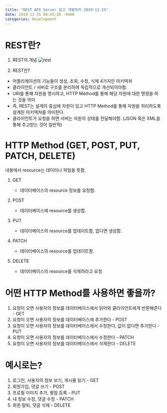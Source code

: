 ```yaml
---
title: "REST API Server 알고 개발하자 2019-11-25"
date: 2019-11-25 00:01:28 -0400
categories: Development
---
```


# REST란?
1. REST의 개념 
![rest](https://user-images.githubusercontent.com/52072077/69491134-24b63d00-0ed4-11ea-802c-c58f189f48ac.png)


2. REST란? 
- 어플리케이션의 기능들이 생성, 조회, 수정, 식제 4가지인 아키텍쳐
- 클라이언트 / 서버로 구조를 분리하여 독립적으로 개선되어야함.
- URI를 통해 자원을 명시하고, HTTP Method를 통해 해당 자원에 대한 명령을 하는 것을 의미
- 즉, REST는 설계의 중심에 자원이 있고 HTTP Method를 통해 자원을 처리하도록 설계된 아키텍쳐를 의미한다.
- 클라이언트가 요청을 하면 서버는 자원의 상태를 전달해야함. (JSON 혹은 XML을 통해 주고받는 것이 일반적)
    

# HTTP Method (GET, POST, PUT, PATCH, DELETE)
내용에서 resource는 데이터나 파일을 뜻함.
1. GET 
    - 데이터베이스의 resource 정보를 요청함.

2. POST 
    - 데이터베이스에 resource를 생성함. 

3. PUT
    - 데이터베이스의 resource를 업데이트함, 없다면 생성함.

4. PATCH
    - 데이터베이스의 resource를 업데이트함.

5. DELETE
    - 데이터베이스의 resource를 삭제하라고 요청

# 어떤 HTTP Method를 사용하면 좋을까?
1. 요청이 오면 사용자의 정보를 데이터베이스에서 읽어와 클라이언트에게 반환해준다 - GET
2. 요청이 오면 사용자의 정보를 데이터베이스에 추가한다 - POST
3. 요청이 오면 사용자의 정보를 데이터베이스에서 수정한다, 값이 없다면 추가한다 - PUT
4. 요청이 오면 사용자의 정보를 데이터베이스에서 수정한다 - PATCH
5. 요청이 오면 사용자의 정보를 데이터베이스에서 삭제한다 - DELETE

# 예시로는?
1. 로그인, 사용자의 정보 보기, 게시물 읽기 - GET
2. 회원가입, 댓글 쓰기 - POST
3. 프로필 이미지 추가, 평점 등록 - PUT
4. 내 정보 수정, 댓글 수정 - PATCH 
5. 회원 탈퇴, 댓글 삭제 - DELETE
